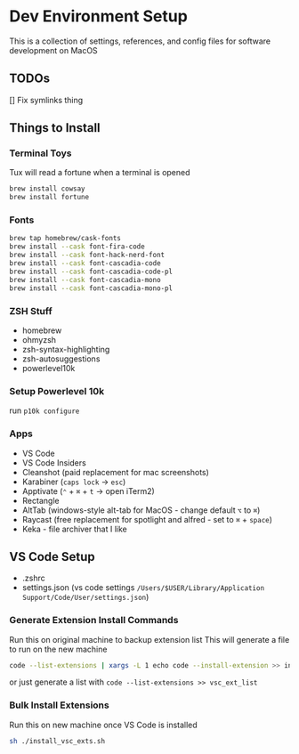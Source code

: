# Dev Environment Setup

This is a collection of settings, references, and config files for software development on MacOS

## TODOs

[] Fix symlinks thing

## Things to Install

### Terminal Toys

Tux will read a fortune when a terminal is opened

```bash
brew install cowsay
brew install fortune
```

### Fonts

```bash
brew tap homebrew/cask-fonts
brew install --cask font-fira-code
brew install --cask font-hack-nerd-font
brew install --cask font-cascadia-code
brew install --cask font-cascadia-code-pl
brew install --cask font-cascadia-mono
brew install --cask font-cascadia-mono-pl
```

### ZSH Stuff

- homebrew
- ohmyzsh
- zsh-syntax-highlighting
- zsh-autosuggestions
- powerlevel10k

### Setup Powerlevel 10k

run `p10k configure`

### Apps

- VS Code
- VS Code Insiders
- Cleanshot (paid replacement for mac screenshots)
- Karabiner (`caps lock` -> `esc`)
- Apptivate (`⌃` + `⌘` + `t` -> open iTerm2)
- Rectangle
- AltTab (windows-style alt-tab for MacOS - change default `⌥` to `⌘`)
- Raycast (free replacement for spotlight and alfred - set to `⌘` + `space`)
- Keka - file archiver that I like

## VS Code Setup

- .zshrc
- settings.json (vs code settings `/Users/$USER/Library/Application Support/Code/User/settings.json`)

### Generate Extension Install Commands

Run this on original machine to backup extension list
This will generate a file to run on the new machine

```bash
code --list-extensions | xargs -L 1 echo code --install-extension >> install_vsc_exts.sh
```

or just generate a list with `code --list-extensions >> vsc_ext_list`

### Bulk Install Extensions

Run this on new machine once VS Code is installed

```bash
sh ./install_vsc_exts.sh
```
